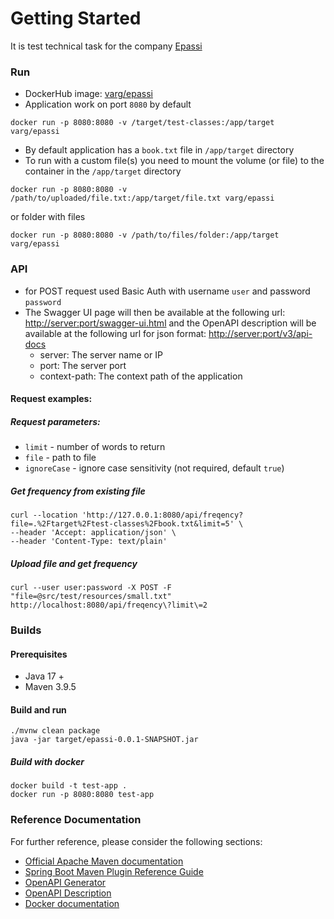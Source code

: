 # Getting Started

It is test technical task for the company [Epassi](https://www.epassi.fi/)
### Run
 * DockerHub image: [varg/epassi](https://hub.docker.com/r/varg/epassi)
 * Application work on port `8080` by default
```shell
docker run -p 8080:8080 -v /target/test-classes:/app/target varg/epassi
```
 * By default application has a `book.txt` file in `/app/target` directory
 * To run with a custom file(s) you need to mount the volume (or file) to the container in the `/app/target` directory
```shell
docker run -p 8080:8080 -v /path/to/uploaded/file.txt:/app/target/file.txt varg/epassi
```
or folder with files
```shell
docker run -p 8080:8080 -v /path/to/files/folder:/app/target varg/epassi
```
### API
 * for POST request used Basic Auth with username `user` and password `password`
 * The Swagger UI page will then be available at the following url:
[http://server:port/swagger-ui.html](http://localhost:8080/swagger-ui.html) 
and the OpenAPI description will be available at the following url for json format: [http://server:port/v3/api-docs](http://localhost:8080/v3/api-docs)
   * server: The server name or IP
   * port: The server port
   * context-path: The context path of the application

#### Request examples:

##### Request parameters:
 * `limit` - number of words to return
 * `file` - path to file
 * `ignoreCase` - ignore case sensitivity (not required, default `true`)

##### Get frequency from existing file
```shell
curl --location 'http://127.0.0.1:8080/api/freqency?file=.%2Ftarget%2Ftest-classes%2Fbook.txt&limit=5' \
--header 'Accept: application/json' \
--header 'Content-Type: text/plain'
```
##### Upload file and get frequency
```shell
curl --user user:password -X POST -F "file=@src/test/resources/small.txt" http://localhost:8080/api/freqency\?limit\=2
```
### Builds

#### Prerequisites
* Java 17 +
* Maven 3.9.5

#### Build and run
```shell
./mvnw clean package
java -jar target/epassi-0.0.1-SNAPSHOT.jar
```

##### Build with docker
```shell
docker build -t test-app .
docker run -p 8080:8080 test-app
```

### Reference Documentation

For further reference, please consider the following sections:

* [Official Apache Maven documentation](https://maven.apache.org/guides/index.html)
* [Spring Boot Maven Plugin Reference Guide](https://docs.spring.io/spring-boot/docs/3.2.2/maven-plugin/reference/html/)
* [OpenAPI Generator](https://openapi-generator.tech/)
* [OpenAPI Description](https://learn.openapis.org)
* [Docker documentation](https://docs.docker.com)

